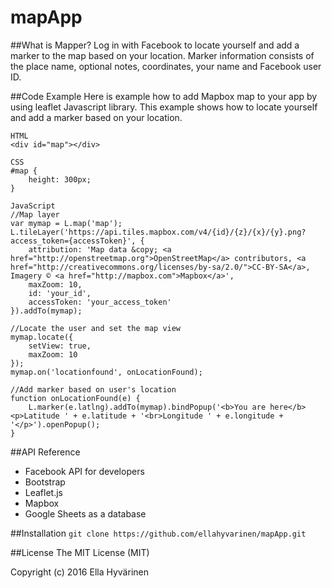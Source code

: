 # mapApp

##What is Mapper?
Log in with Facebook to locate yourself and add a marker to the map based on your location. Marker information consists of the place name, optional notes, coordinates, your name and Facebook user ID.

##Code Example
Here is example how to add Mapbox map to your app by using leaflet Javascript library. This example shows how to locate yourself and add a marker based on your location.
```
HTML
<div id="map"></div>

CSS
#map {
	height: 300px;
}

JavaScript
//Map layer
var mymap = L.map('map');
L.tileLayer('https://api.tiles.mapbox.com/v4/{id}/{z}/{x}/{y}.png?access_token={accessToken}', {
    attribution: 'Map data &copy; <a href="http://openstreetmap.org">OpenStreetMap</a> contributors, <a href="http://creativecommons.org/licenses/by-sa/2.0/">CC-BY-SA</a>, Imagery © <a href="http://mapbox.com">Mapbox</a>',
    maxZoom: 10,
    id: 'your_id',
    accessToken: 'your_access_token'
}).addTo(mymap);

//Locate the user and set the map view
mymap.locate({
    setView: true,
    maxZoom: 10
});
mymap.on('locationfound', onLocationFound);

//Add marker based on user's location
function onLocationFound(e) {
    L.marker(e.latlng).addTo(mymap).bindPopup('<b>You are here</b><p>Latitude ' + e.latitude + '<br>Longitude ' + e.longitude + '</p>').openPopup();
}
```
##API Reference
- Facebook API for developers
- Bootstrap
- Leaflet.js
- Mapbox
- Google Sheets as a database

##Installation
`git clone https://github.com/ellahyvarinen/mapApp.git`

##License
The MIT License (MIT)

Copyright (c) 2016 Ella Hyvärinen
